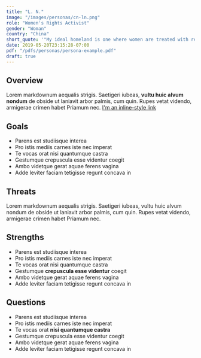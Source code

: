 ```yaml
---
title: "L. N."
image: "/images/personas/cn-ln.png"
role: "Women's Rights Activist"
gender: "Woman"
country: "China"
short_quote: '"My ideal homeland is one where women are treated with respect and have equal access to education and work opportunities"'
date: 2019-05-20T23:15:28-07:00
pdf: "/pdfs/personas/persona-example.pdf"
draft: true
---
```


## Overview

Lorem markdownum aequalis strigis. Saetigeri iubeas, **vultu huic alvum nondum**
de obside ut laniavit arbor palmis, cum quin. Rupes vetat videndo, armigerae
crimen habet Priamum nec. [I'm an inline-style link](https://www.google.com)

## Goals

- Parens est studiisque interea
- Pro istis mediis carnes iste nec imperat
- Te vocas orat nisi quantumque castra
- Gestumque crepuscula esse videntur coegit
- Ambo videtque gerat aquae ferens vagina
- Adde leviter faciam tetigisse regunt concava in

## Threats

Lorem markdownum aequalis strigis. Saetigeri iubeas, vultu huic alvum nondum
de obside ut laniavit arbor palmis, cum quin. Rupes vetat videndo, armigerae
crimen habet Priamum nec.


## Strengths

- Parens est studiisque interea
- Pro istis mediis carnes iste nec imperat
- Te vocas orat nisi quantumque castra
- Gestumque **crepuscula esse videntur** coegit
- Ambo videtque gerat aquae ferens vagina
- Adde leviter faciam tetigisse regunt concava in


## Questions

- Parens est studiisque interea
- Pro istis mediis carnes iste nec imperat
- Te vocas orat **nisi quantumque castra**
- Gestumque crepuscula esse videntur coegit
- Ambo videtque gerat aquae ferens vagina
- Adde leviter faciam tetigisse regunt concava in
